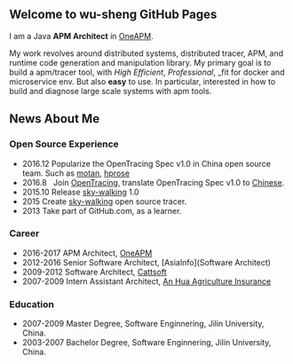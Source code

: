 ## Welcome to wu-sheng GitHub Pages

I am a Java **APM Architect** in [OneAPM](http://www.oneapm.com).

My work revolves around distributed systems, distributed tracer, APM, and runtime code generation and manipulation library. My primary goal is to build a apm/tracer tool, with _High Efficient_, _Professional_, _fit for docker and microservice env. But also **easy** to use. In particular, interested in how to build and diagnose large scale systems with apm tools.

## News About Me
### Open Source Experience
* 2016.12  Popularize the OpenTracing Spec v1.0 in China open source team. Such as [motan](https://github.com/weibocom/motan), [hprose](https://github.com/hprose)
* 2016.8   Join [OpenTracing](http://opentracing.io), translate OpenTracing Spec v1.0 to [Chinese](http://opentracing.io/documentation/pages/translations.html).
* 2015.10  Release [sky-walking](https://github.com/wu-sheng/sky-walking) 1.0
* 2015     Create [sky-walking](https://github.com/wu-sheng/sky-walking) open source tracer.
* 2013     Take part of GitHub.com, as a learner.

### Career
* 2016-2017 APM Architect, [OneAPM](http://www.oneapm.com)
* 2012-2016 Senior Software Architect, [AsiaInfo](Software Architect)
* 2009-2012 Software Architect, [Cattsoft](http://www.cattsoft.com)
* 2007-2009 Intern Assistant Architect, [An Hua Agriculture Insurance](http://www.ahic.com.cn)

### Education
* 2007-2009 Master Degree, Software Enginnering, Jilin University, China.
* 2003-2007 Bachelor Degree, Software Enginnering, Jilin University, China.
